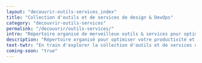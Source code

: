 ```yaml
---
layout: "decouvrir-outils-services_index"
title: "Collection d'outils et de services de design & DevOps"
category: "decouvrir-outils-services"
permalink: "/decouvrir/outils-services/"
intro: "Répertoire organisé de merveilleux outils & services pour optimiser votre productivité et ne pas réinventer la roue. N'hésitez pas à partager vos découvertes et vos créations. Bientôt disponible."
description: "Répertoire organisé pour optimiser votre productivité et ne pas réinventer la roue."
text-twtr: "En train d'explorer la collection d'outils et de services de designer & DevOps du @MagDuWebdesign"
coming-soon: "true"
---
```


